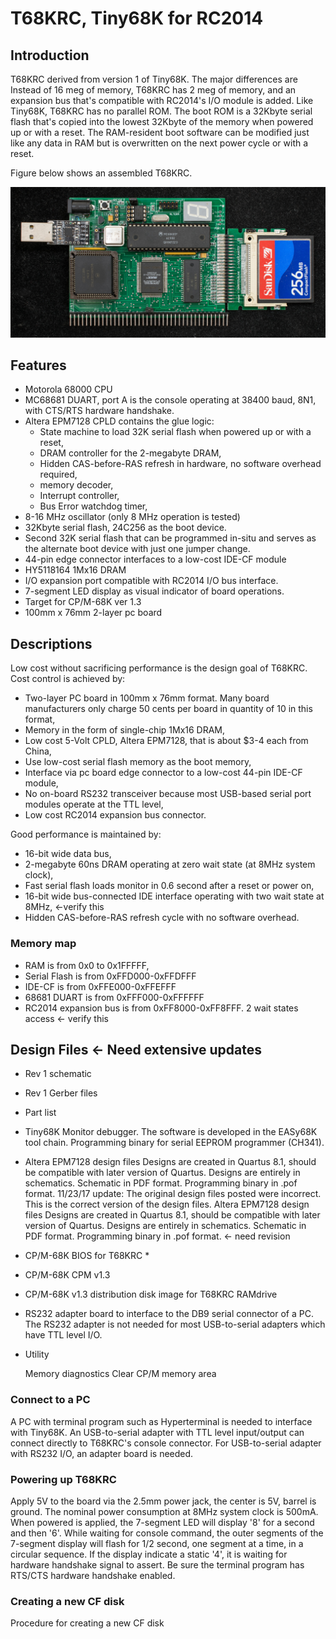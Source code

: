 # T68KRC, Tiny68K for RC2014
## Introduction

T68KRC derived from version 1 of Tiny68K. The major differences are Instead of 16 meg of memory, T68KRC has 2 meg of memory, and an expansion bus that's compatible with RC2014's I/O module is added. Like Tiny68K, T68KRC has no parallel ROM. The boot ROM is a 32Kbyte serial flash that's copied into the lowest 32Kbyte of the memory when powered up or with a reset. The RAM-resident boot software can be modified just like any data in RAM but is overwritten on the next power cycle or with a reset.

Figure below shows an assembled T68KRC.

![](T68KRC_main.jpeg)
## Features

- Motorola 68000 CPU
- MC68681 DUART, port A is the console operating at 38400 baud, 8N1, with CTS/RTS hardware handshake.
- Altera EPM7128 CPLD contains the glue logic:
  - State machine to load 32K serial flash when powered up or with a reset,
  - DRAM controller for the 2-megabyte DRAM,
  - Hidden CAS-before-RAS refresh in hardware, no software overhead required,
  - memory decoder,
  - Interrupt controller,
  - Bus Error watchdog timer,
- 8-16 MHz oscillator (only 8 MHz operation is tested)
- 32Kbyte serial flash, 24C256 as the boot device.
- Second 32K serial flash that can be programmed in-situ and serves as the alternate boot device with just one jumper change.
- 44-pin edge connector interfaces to a low-cost IDE-CF module
- HY5118164 1Mx16 DRAM
- I/O expansion port compatible with RC2014 I/O bus interface.
- 7-segment LED display as visual indicator of board operations.
- Target for CP/M-68K ver 1.3
- 100mm x 76mm 2-layer pc board

## Descriptions

Low cost without sacrificing performance is the design goal of T68KRC. Cost control is achieved by:

- Two-layer PC board in 100mm x 76mm format. Many board manufacturers only charge 50 cents per board in quantity of 10 in this format,
- Memory in the form of single-chip 1Mx16 DRAM,
- Low cost 5-Volt CPLD, Altera EPM7128, that is about $3-4 each from China,
- Use low-cost serial flash memory as the boot memory,
- Interface via pc board edge connector to a low-cost 44-pin IDE-CF module,
- No on-board RS232 transceiver because most USB-based serial port modules operate at the TTL level,
- Low cost RC2014 expansion bus connector.

Good performance is maintained by:

- 16-bit wide data bus,
- 2-megabyte 60ns DRAM operating at zero wait state (at 8MHz system clock),
- Fast serial flash loads monitor in 0.6 second after a reset or power on,
- 16-bit wide bus-connected IDE interface operating with two wait state at 8MHz, ←verify this
- Hidden CAS-before-RAS refresh cycle with no software overhead.

### Memory map

- RAM is from 0x0 to 0x1FFFFF,
- Serial Flash is from 0xFFD000-0xFFDFFF
- IDE-CF is from 0xFFE000-0xFFEFFF
- 68681 DUART is from 0xFFF000-0xFFFFFF
- RC2014 expansion bus is from 0xFF8000-0xFF8FFF. 2 wait states access ← verify this

## Design Files <- Need extensive updates

* Rev 1 schematic
* Rev 1 Gerber files
* Part list
* Tiny68K Monitor debugger. The software is developed in the EASy68K tool chain. Programming binary for serial EEPROM programmer (CH341).
* Altera EPM7128 design files Designs are created in Quartus 8.1, should be compatible with later version of Quartus. Designs are entirely in schematics. Schematic in PDF format. Programming binary in .pof format.
    11/23/17 update: The original design files posted were incorrect. This is the correct version of the design files. Altera EPM7128 design files Designs are created in Quartus 8.1, should be compatible with later version of Quartus. Designs are entirely in schematics. Schematic in PDF format. Programming binary in .pof format. ← need revision
* CP/M-68K BIOS for T68KRC *
* CP/M-68K CPM v1.3
* CP/M-68K v1.3 distribution disk image for T68KRC RAMdrive
* RS232 adapter board to interface to the DB9 serial connector of a PC. The RS232 adapter is not needed for most USB-to-serial adapters which have TTL level I/O.
* Utility

    Memory diagnostics
    Clear CP/M memory area

### Connect to a PC

A PC with terminal program such as Hyperterminal is needed to interface with Tiny68K. An USB-to-serial adapter with TTL level input/output can connect directly to T68KRC's console connector. For USB-to-serial adapter with RS232 I/O, an adapter board is needed.
### Powering up T68KRC

Apply 5V to the board via the 2.5mm power jack, the center is 5V, barrel is ground. The nominal power consumption at 8MHz system clock is 500mA. When powered is applied, the 7-segment LED will display '8' for a second and then '6'. While waiting for console command, the outer segments of the 7-segment display will flash for 1/2 second, one segment at a time, in a circular sequence. If the display indicate a static '4', it is waiting for hardware handshake signal to assert. Be sure the terminal program has RTS/CTS hardware handshake enabled.
### Creating a new CF disk

Procedure for creating a new CF disk
